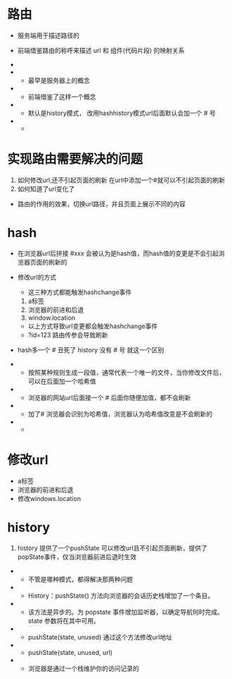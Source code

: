 # 路由
- 服务端用于描述路径的
- 前端借鉴路由的称呼来描述 url 和 组件(代码片段) 的映射关系
- 

- - 最早是服务器上的概念
- - 前端借鉴了这样一个概念
- - 默认是history模式， 改用hashhistory模式url后面默认会加一个 # 号
- - 


# 实现路由需要解决的问题
1. 如何修改url,还不引起页面的刷新
    在url中添加一个#就可以不引起页面的刷新
2. 如何知道了url变化了

- 路由的作用的效果，切换url路径，并且页面上展示不同的内容

# hash
- 在浏览器url后拼接 #xxx 会被认为是hash值，而hash值的变更是不会引起浏览器页面的刷新的
- 修改url的方式
    - 这三种方式都能触发hashchange事件
    1. a标签
    2. 浏览器的前进和后退
    3. window.location

    - 以上方式导致url变更都会触发hashchange事件
    - ?id=123 路由传参会导致刷新

- hash多一个 # 丑死了 history 没有 # 号 就这一个区别

- - 按照某种规则生成一段值，通常代表一个唯一的文件，当你修改文件后，可以在后面加一个哈希值
- - 浏览器的网站url后面接一个 # 后面你随便加值，都不会刷新
- - 加了# 浏览器会识别为哈希值，浏览器认为哈希值改变是不会刷新的
- - 

# 修改url
- a标签
- 浏览器的前进和后退
- 修改windows.location

# history
1. history 提供了一个pushState 可以修改url且不引起页面刷新，提供了popState事件，仅当浏览器前进后退时生效

- - 不管是哪种模式，都得解决那两种问题
- - History：pushState() 方法向浏览器的会话历史栈增加了一个条目。
- - 该方法是异步的。为 popstate 事件增加监听器，以确定导航何时完成。state 参数将在其中可用。
- - pushState(state, unused) 通过这个方法修改url地址
- - pushState(state, unused, url)
- - 浏览器是通过一个栈维护你的访问记录的

